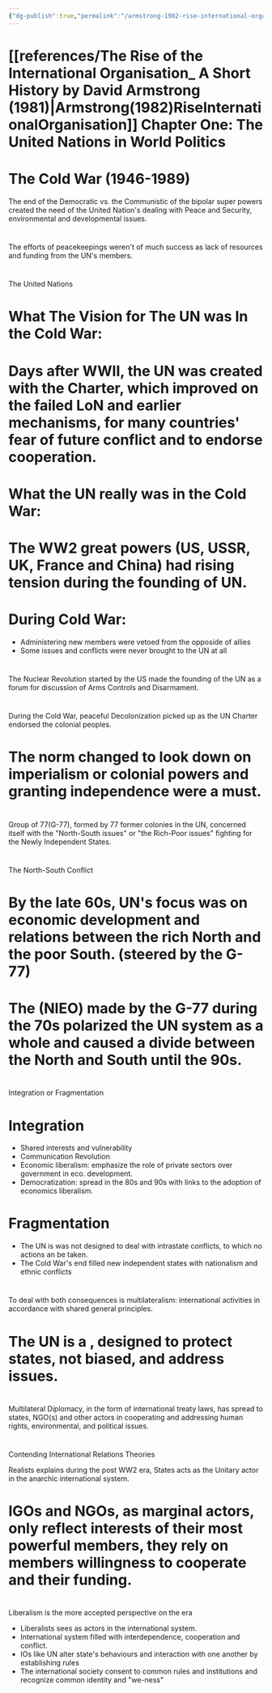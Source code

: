 ```yaml
---
{"dg-publish":true,"permalink":"/armstrong-1982-rise-international-organisation-chapter-one-the-united-nations-in-world-politics/","tags":["Book"]}
---
```


# [[references/The Rise of the International Organisation_ A Short History by David Armstrong (1981)\|Armstrong(1982)RiseInternationalOrganisation]] Chapter One: The United Nations in World Politics

# The Cold War (1946-1989)

The end of the Democratic vs. the Communistic of the bipolar super powers created the need of the United Nation's dealing with Peace and Security, environmental and developmental issues.

# 

The efforts of peacekeepings weren't of much success as lack of resources and funding from the UN's members.

# 

The United Nations

# What The Vision for The UN was In the Cold War:

# Days after WWII, the UN was created with the Charter, which improved on the failed LoN and earlier mechanisms, for many countries' fear of future conflict and to endorse cooperation.

# 

# What the UN really was in the Cold War:

# The WW2 great powers (US, USSR, UK, France and China) had rising tension during the founding of UN.

# During Cold War:

- Administering new members were vetoed from the opposide of allies
- Some issues and conflicts were never brought to the UN at all

# 

The Nuclear Revolution started by the US made the founding of the UN as a forum for discussion of Arms Controls and Disarmament.

# 

During the Cold War, peaceful Decolonization picked up as the UN Charter endorsed the colonial peoples.

# The norm changed to look down on imperialism or colonial powers and granting independence were a must.

# 

Group of 77(G-77), formed by 77 former colonies in the UN, concerned itself with the "North-South issues" or "the Rich-Poor issues" fighting for the Newly Independent States.

# 

The North-South Conflict

# By the late 60s, UN's focus was on economic development and relations between the rich North and the poor South. (steered by the G-77)

# The (NIEO) made by the G-77 during the 70s polarized the UN system as a whole and caused a divide between the North and South until the 90s.

# 

Integration or Fragmentation

# Integration

- Shared interests and vulnerability
- Communication Revolution
- Economic liberalism: emphasize the role of private sectors over government in eco. development.
- Democratization: spread in the 80s and 90s with links to the adoption of economics liberalism.

# Fragmentation

- The UN is was not designed to deal with intrastate conflicts, to which no actions an be taken.
- The Cold War's end filled new independent states with nationalism and ethnic conflicts

# 

To deal with both consequences is multilateralism: international activities in accordance with shared general principles.

# 

# The UN is a , designed to protect states, not biased, and address issues.

# 

Multilateral Diplomacy, in the form of international treaty laws, has spread to states, NGO(s) and other actors in cooperating and addressing human rights, environmental, and political issues.

# 

Contending International Relations Theories

Realists explains during the post WW2 era, States acts as the Unitary actor in the anarchic international system.

# IGOs and NGOs, as marginal actors, only reflect interests of their most powerful members, they rely on members willingness to cooperate and their funding.

# 

Liberalism is the more accepted perspective on the era

- Liberalists sees as actors in the international system.
- International system filled with interdependence, cooperation and conflict.
- IOs like UN alter state's behaviours and interaction with one another by establishing rules
- The international society consent to common rules and institutions and recognize common identity and "we-ness"